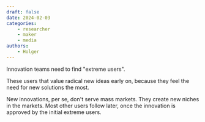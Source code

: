 ```yaml
---
draft: false
date: 2024-02-03
categories:
    - researcher
    - maker
    - media
authors:
    - Holger
---
```


Innovation teams need to find "extreme users".

These users that value radical new ideas early on, because they feel the need for new solutions the most. 

New innovations, per se, don't serve mass markets. They create new niches in the markets. Most other users follow later, once the innovation is approved by the initial extreme users.